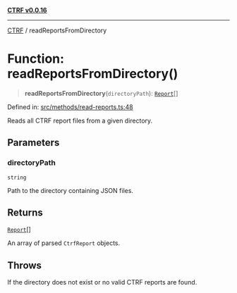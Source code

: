 [**CTRF v0.0.16**](../README.md)

***

[CTRF](../README.md) / readReportsFromDirectory

# Function: readReportsFromDirectory()

> **readReportsFromDirectory**(`directoryPath`): [`Report`](../interfaces/Report.md)[]

Defined in: [src/methods/read-reports.ts:48](https://github.com/ctrf-io/ctrf-core-js/blob/main/src/methods/read-reports.ts#L48)

Reads all CTRF report files from a given directory.

## Parameters

### directoryPath

`string`

Path to the directory containing JSON files.

## Returns

[`Report`](../interfaces/Report.md)[]

An array of parsed `CtrfReport` objects.

## Throws

If the directory does not exist or no valid CTRF reports are found.
